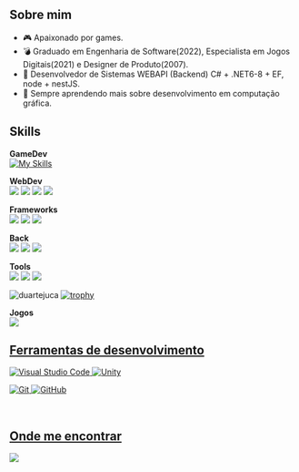 ## Sobre mim

- :video_game: Apaixonado por games.
- :bomb: Graduado em Engenharia de Software(2022), Especialista em Jogos Digitais(2021) e Designer de Produto(2007).
- 💼 Desenvolvedor de Sistemas WEBAPI (Backend) C# + .NET6-8 + EF, node + nestJS.
- :magnet: Sempre aprendendo mais sobre desenvolvimento em computação gráfica.



## Skills
**GameDev**<br />
[![My Skills](https://skillicons.dev/icons?i=unity,vscode,visualstudio,cs,blender,firebase,git,windows,bitbucket,docker,postgres)](https://skillicons.dev)


**WebDev**<br />
<img src="https://img.shields.io/badge/React-20232A?style=for-the-badge&logo=react&logoColor=61DAFB" /> <img src="https://img.shields.io/badge/TypeScript-007ACC?style=for-the-badge&logo=typescript&logoColor=white" /> <img src="https://img.shields.io/badge/JavaScript-F7DF1E?style=for-the-badge&logo=javascript&logoColor=black" /> <img src="https://img.shields.io/badge/CSS3-1572B6?style=for-the-badge&logo=css3&logoColor=white" />

**Frameworks**<br />
<img src="https://img.shields.io/badge/Ant%20Design-1890FF?style=for-the-badge&logo=antdesign&logoColor=white" /> <img src="https://img.shields.io/badge/Bootstrap-563D7C?style=for-the-badge&logo=bootstrap&logoColor=white" /> <img src="https://img.shields.io/badge/Material--UI-0081CB?style=for-the-badge&logo=material-ui&logoColor=white" />

**Back**<br />
<img src="https://img.shields.io/badge/.NET-5C2D91?style=for-the-badge&logo=.net&logoColor=white" /> <img src="https://img.shields.io/badge/MySQL-00000F?style=for-the-badge&logo=mysql&logoColor=white" /> <img src="https://img.shields.io/badge/SQLite-07405E?style=for-the-badge&logo=sqlite&logoColor=white" />

**Tools**<br />
<img src="https://img.shields.io/badge/Git-E34F26?style=for-the-badge&logo=git&logoColor=white" /> <img src="https://img.shields.io/badge/Windows-017AD7?style=for-the-badge&logo=windows&logoColor=white" /> <img src="https://img.shields.io/badge/Microsoft_Office-D83B01?style=for-the-badge&logo=microsoft-office&logoColor=white" />

![duartejuca](https://github-readme-stats.vercel.app/api/top-langs/?username=duartejuca&hide=html&layout=compact&theme=dark)
[![trophy](https://github-profile-trophy.vercel.app/?username=duartejuca&theme=onedark)](https://github.com/duartejuca/github-profile-trophy)

**Jogos**<br />
<a href="https://steamcommunity.com/id/duartejuca/"><img src="https://img.shields.io/badge/Steam-000000?style=for-the-badge&logo=steam&logoColor=white" />

## Ferramentas de desenvolvimento
![Visual Studio Code](https://img.shields.io/badge/-Visual%20Studio%20Code-333333?style=flat&logo=visual-studio-code&logoColor=007ACC)
![Unity](https://img.shields.io/badge/-Unity-333333?style=flat&logo=unity&logoColor=000000)

![Git](https://img.shields.io/badge/-Git-333333?style=flat&logo=git)
![GitHub](https://img.shields.io/badge/-GitHub-333333?style=flat&logo=github)

<br/>

## Onde me encontrar
<a href="https://www.linkedin.com/in/jmfdb"><img src="https://img.shields.io/badge/LinkedIn-0077B5?style=for-the-badge&logo=linkedin&logoColor=white" /></a>
